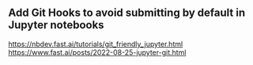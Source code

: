 ## Add Git Hooks to avoid submitting by default in Jupyter notebooks
https://nbdev.fast.ai/tutorials/git_friendly_jupyter.html
https://www.fast.ai/posts/2022-08-25-jupyter-git.html
